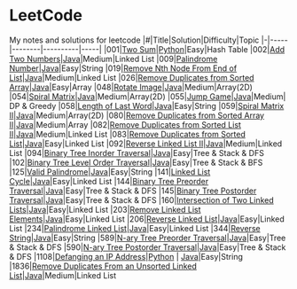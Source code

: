 # LeetCode
My notes and solutions for leetcode
|#|Title|Solution|Difficulty|Topic
|-|-----|--------|----------|-----|
|001|[Two Sum](https://leetcode.com/problems/two-sum)|[Python](https://github.com/yiyangd/LeetCode/blob/main/Python/001_twoSum.py)|Easy|Hash Table
|002|[Add Two Numbers](https://leetcode.com/problems/add-two-numbers/)|[Java](https://github.com/yiyangd/LeetCode/blob/main/Java/002_addTwoNumbers.java)|Medium|Linked List
|009|[Palindrome Number](https://leetcode.com/problems/palindrome-number)|[Java](https://github.com/yiyangd/LeetCode/blob/main/Java/009_isPalindromeNum.java)|Easy|String
|019|[Remove Nth Node From End of List](https://leetcode.com/problems/remove-nth-node-from-end-of-list/)|[Java](https://github.com/yiyangd/LeetCode/blob/main/Java/019_removeNthFromEnd.java)|Medium|Linked List
|026|[Remove Duplicates from Sorted Array](https://leetcode.com/problems/remove-duplicates-from-sorted-array/)|[Java](https://github.com/yiyangd/LeetCode/blob/main/Java/026_removeDuplicates.java)|Easy|Array
|048|[Rotate Image](https://leetcode.com/problems/rotate-image/)|[Java](https://github.com/yiyangd/LeetCode/blob/main/Java/048_rotateImage.java)|Medium|Array(2D)
|054|[Spiral Matrix](https://leetcode.com/problems/spiral-matrix/)|[Java](https://github.com/yiyangd/LeetCode/blob/main/Java/054_spiralOrder.java)|Medium|Array(2D)
|055|[Jump Game](https://leetcode.com/problems/jump-game/)|[Java](https://github.com/yiyangd/LeetCode/blob/main/Java/055_canJump.java)|Medium| DP & Greedy
|058|[Length of Last Word](https://leetcode.com/problems/length-of-last-word/)|[Java](https://github.com/yiyangd/LeetCode/blob/main/Java/058_lengthOfLastWord.java)|Easy|String
|059|[Spiral Matrix II](https://leetcode.com/problems/spiral-matrix-ii/)|[Java](https://github.com/yiyangd/LeetCode/blob/main/Java/059_generateMatrix.java)|Medium|Array(2D)
|080|[Remove Duplicates from Sorted Array II](https://leetcode.com/problems/remove-duplicates-from-sorted-array-ii/)|[Java](https://github.com/yiyangd/LeetCode/blob/main/Java/080_removeDuplicates2.java)|Medium|Array
|082|[Remove Duplicates from Sorted List II](https://leetcode.com/problems/remove-duplicates-from-sorted-list-ii/)|[Java](https://github.com/yiyangd/LeetCode/blob/main/Java/082_deleteDuplicates.java)|Medium|Linked List
|083|[Remove Duplicates from Sorted List](https://leetcode.com/problems/remove-duplicates-from-sorted-list/)|[Java](https://github.com/yiyangd/LeetCode/blob/main/Java/083_deleteDuplicates.java)|Easy|Linked List
|092|[Reverse Linked List II](https://leetcode.com/problems/reverse-linked-list-ii/)|[Java](https://github.com/yiyangd/LeetCode/blob/main/Java/092_reverseBetween.java)|Medium|Linked List
|094|[Binary Tree Inorder Traversal](https://leetcode.com/problems/binary-tree-inorder-traversal/)|[Java](https://github.com/yiyangd/LeetCode/blob/main/Java/094_inorderTraversal.java)|Easy|Tree & Stack & DFS
|102|[Binary Tree Level Order Traversal](https://leetcode.com/problems/binary-tree-level-order-traversal/)|[Java](https://github.com/yiyangd/LeetCode/blob/main/Java/102_levelOrder.java)|Easy|Tree & Stack & BFS
|125|[Valid Palindrome](https://leetcode.com/problems/valid-palindrome)|[Java](https://github.com/yiyangd/LeetCode/blob/main/Java/125_isPalindrome.java)|Easy|String
|141|[Linked List Cycle](https://leetcode.com/problems/linked-list-cycle/)|[Java](https://github.com/yiyangd/LeetCode/blob/main/Java/141_hasCycle.java)|Easy|Linked List
|144|[Binary Tree Preorder Traversal](https://leetcode.com/problems/binary-tree-preorder-traversal/)|[Java](https://github.com/yiyangd/LeetCode/blob/main/Java/144_preorderTraversal.java)|Easy|Tree & Stack & DFS
|145|[Binary Tree Postorder Traversal](https://leetcode.com/problems/binary-tree-preorder-traversal/)|[Java](https://github.com/yiyangd/LeetCode/blob/main/Java/145_postorderTraversal.java)|Easy|Tree & Stack & DFS
|160|[Intersection of Two Linked Lists](https://leetcode.com/problems/intersection-of-two-linked-lists/)|[Java](https://github.com/yiyangd/LeetCode/blob/main/Java/160_getIntersectionNode.java)|Easy|Linked List
|203|[Remove Linked List Elements](https://leetcode.com/problems/remove-linked-list-elements/)|[Java](https://github.com/yiyangd/LeetCode/blob/main/Java/203_removeElements.java)|Easy|Linked List
|206|[Reverse Linked List](https://leetcode.com/problems/reverse-linked-list/)|[Java](https://github.com/yiyangd/LeetCode/blob/main/Java/206_reverseList.java)|Easy|Linked List
|234|[Palindrome Linked List](https://leetcode.com/problems/palindrome-linked-list/)|[Java](https://github.com/yiyangd/LeetCode/blob/main/Java/234_isPalindrome.java)|Easy|Linked List
|344|[Reverse String](https://leetcode.com/problems/reverse-string)|[Java](https://github.com/yiyangd/LeetCode/blob/main/Java/344_reverseString.java)|Easy|String
|589|[N-ary Tree Preorder Traversal](https://leetcode.com/problems/n-ary-tree-preorder-traversal/)|[Java](https://github.com/yiyangd/LeetCode/blob/main/Java/589_preorder.java)|Easy|Tree & Stack & DFS
|590|[N-ary Tree Postorder Traversal](https://leetcode.com/problems/n-ary-tree-postorder-traversal/)|[Java](https://github.com/yiyangd/LeetCode/blob/main/Java/590_postorder.java)|Easy|Tree & Stack & DFS
|1108|[Defanging an IP Address](https://leetcode.com/problems/defanging-an-ip-address/)|[Python](https://github.com/yiyangd/LeetCode/blob/main/Python/1108Defanging_IP_Address.py) \| [Java](https://github.com/yiyangd/LeetCode/blob/main/Java/1108_defangIPaddr.java)|Easy|String
|1836|[Remove Duplicates From an Unsorted Linked List](https://leetcode.com/problems/remove-duplicates-from-an-unsorted-linked-list/)|[Java](https://github.com/yiyangd/LeetCode/blob/main/Java/1836_deleteDuplicatesUnsorted.java)|Medium|Linked List
